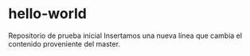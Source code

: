 # hello-world
Repositorio de prueba inicial
Insertamos una nueva línea que cambia el contenido proveniente del master.
